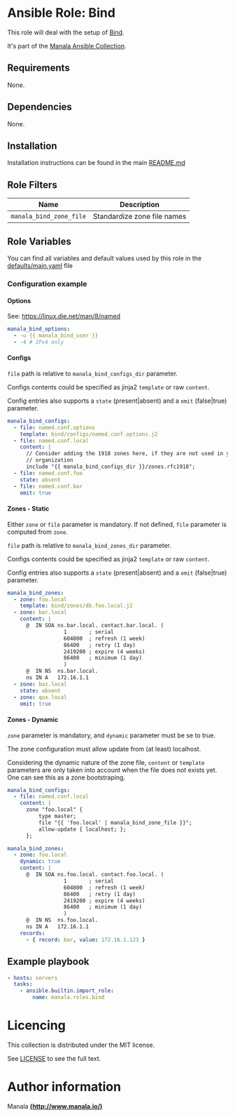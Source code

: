 # Ansible Role: Bind

This role will deal with the setup of [Bind](https://www.isc.org/downloads/bind/).

It's part of the [Manala Ansible Collection](https://galaxy.ansible.com/manala/roles).

## Requirements

None.

## Dependencies

None.

## Installation

Installation instructions can be found in the main [README.md](https://github.com/manala/ansible-roles/blob/master/README.md)

## Role Filters

| Name                    | Description                 |
| ----------------------- | --------------------------- |
| `manala_bind_zone_file` | Standardize zone file names |

## Role Variables

You can find all variables and default values used by this role in the [defaults/main.yaml](./defaults/main.yaml) file

### Configuration example

#### Options

See: https://linux.die.net/man/8/named

```yaml
manala_bind_options:
  - -u {{ manala_bind_user }}
  - -4 # IPv4 only
```

#### Configs

`file` path is relative to `manala_bind_configs_dir` parameter.

Configs contents could be specified as jinja2 `template` or raw `content`.

Config entries also supports a `state` (present|absent) and a `omit` (false|true) parameter.

```yaml
manala_bind_configs:
  - file: named.conf.options
    template: bind/configs/named.conf.options.j2
  - file: named.conf.local
    content: |
      // Consider adding the 1918 zones here, if they are not used in your
      // organization
      include "{{ manala_bind_configs_dir }}/zones.rfc1918";
  - file: named.conf.foo
    state: absent
  - file: named.conf.bar
    omit: true
```

#### Zones - Static

Either `zone` or `file` parameter is mandatory. If not defined, `file` parameter is computed from `zone`.

`file` path is relative to `manala_bind_zones_dir` parameter.

Configs contents could be specified as jinja2 `template` or raw `content`.

Config entries also supports a `state` (present|absent) and a `omit` (false|true) parameter.

```yaml
manala_bind_zones:
  - zone: foo.local
    template: bind/zones/db.foo.local.j2
  - zone: bar.local
    content: |
      @  IN SOA ns.bar.local. contact.bar.local. (
                  1       ; serial
                  604800  ; refresh (1 week)
                  86400   ; retry (1 day)
                  2419200 ; expire (4 weeks)
                  86400   ; minimum (1 day)
                  )
      @  IN NS  ns.bar.local.
      ns IN A   172.16.1.1
  - zone: baz.local
    state: absent
  - zone: qux.local
    omit: true
```

#### Zones - Dynamic

`zone` parameter is mandatory, and `dynamic` parameter must be se to true.

The zone configuration must allow update from (at least) localhost.

Considering the dynamic nature of the zone file, `content` or `template` parameters are only taken into account when the file does not exists yet. One can see this as a zone bootstraping.

```yaml
manala_bind_configs:
  - file: named.conf.local
    content: |
      zone "foo.local" {
          type master;
          file "{{ 'foo.local' | manala_bind_zone_file }}";
          allow-update { localhost; };
      };

manala_bind_zones:
  - zone: foo.local
    dynamic: true
    content: |
      @  IN SOA ns.foo.local. contact.foo.local. (
                  1       ; serial
                  604800  ; refresh (1 week)
                  86400   ; retry (1 day)
                  2419200 ; expire (4 weeks)
                  86400   ; minimum (1 day)
                  )
      @  IN NS  ns.foo.local.
      ns IN A   172.16.1.1
    records:
      - { record: bar, value: 172.16.1.123 }
```

## Example playbook

```yaml
- hosts: servers
  tasks:
    - ansible.builtin.import_role:  
        name: manala.roles.bind
```

# Licencing

This collection is distributed under the MIT license.

See [LICENSE](https://opensource.org/licenses/MIT) to see the full text.

# Author information

Manala [**(http://www.manala.io/)**](http://www.manala.io)
